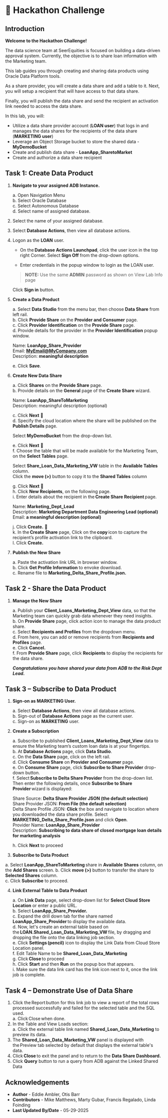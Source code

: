 # 🧠 Hackathon Challenge  

## Introduction  

**Welcome to the Hackathon Challenge!**  

The data science team at SeerEquities is focused on building a data-driven approval system.  Currently, the objective is to share loan information with the Marketing team.  

This lab guides you through creating and sharing data products using Oracle Data Platform tools.  

As a share provider, you will create a data share and add a table to it.  Next, you will setup a recipient that will have access to that data share.  

Finally, you will publish the data share and send the recipient an activation link needed to access the data share.  

In this lab, you will:  
*  Utilize a data share provider account (**LOAN user**) that logs in and manages the data shares for the recipients of the data share (**MARKETING user**)  
*  Leverage an Object Storage bucket to store the shared data - **MyDemoBucket**  
*  Create and publish data share - **LoanApp\_SharetoMarket**  
*  Create and authorize a data share recipient  

## Task 1: Create Data Product  

1. **Navigate to your assigned ADB Instance.**  

   a. Open Navigation Menu  
   b. Select Oracle Database  
   c. Select Autonomous Database  
   d. Select name of assigned database.  

2. Select the name of your assigned database.  

3. Select **Database Actions**, then view all database actions.  

4. Logon as the **LOAN** user.

   *  On the **Database Actions Launchpad**, click the user icon in the top right
   Corner.  Select **Sign Off** from the drop-down options.  
   
   *  Enter credentials in the popup window to login as the LOAN user.
   
   >**NOTE:** Use the same **ADMIN** password as shown on View Lab Info page

   Click **Sign in** button.

5. **Create a Data Product**  

   a. Select **Data Studio** from the menu bar, then choose **Data Share** from left rail.  
   b.  Click **Provide Share** on the **Provider and Consumer** page.  
   c. Click **Provider Identification** on the **Provide Share** page.  
   d. Provide details for the provider in the **Provider Identification** popup window.  

      Name: **LoanApp\_Share\_Provider**             
      Email: **MyEmail@MyCompany.com**                
      Description: **meaningful description**  
   
   e. Click **Save**.  

6. **Create New Data Share**  

   a. Click **Shares** on the **Provide Share** page.  
   b. Provide details on the **General** page of the **Create Share** wizard.  

      Name: **LoanApp\_ShareToMarketing**  
      Description: meaningful description (optional)  

   c. Click **Next** 📄  
   d. Specify the cloud location where the share will be published on the **Publish Details** page.  
   
      Select **MyDemoBucket** from the drop-down list.  

   e. Click **Next** 📄  
   f. Choose the table that will be made available for the Marketing Team, on the **Select Tables** page.  

      Select **Share\_Loan_Data\_Marketing\_VW** table in the **Available Tables** column.  
      Click the **move (>)** button to copy it to the **Shared Tables** column  
   
   g. Click **Next** 📄  
   h. Click **New Recipients**, on the following page.  
   i. Enter details about the recipient in the **Create Share Recipient** page.  

      Name: **Marketing\_Dept\_Lead**  
      Description: **Marketing Department Data Engineering Lead (optional)**  
      Email: **a meaningful description (optional)**  

   j. Click **Create.** 📄  
   k. In the **Create Share** page, Click on the **copy** icon to capture the recipient’s profile activation link to the clipboard.  
   l. Click **Create.**  

5. **Publish the New Share**  

   a. Paste the activation link URL in browser window.  
   b. Click **Get Profile Information** to envoke download.  
   c. Rename file to **Marketing\_Delta\_Share\_Profile.json.**  

## Task 2 - Share the Data Product  

1. **Manage the New Share**  

   a. Publish your **Client\_Loans\_Marketing\_Dept\_View** data, so that the Marketing team can quickly grab data whenever they need insights.  
   b. On **Provide Share** page, click action icon to manage the data product share.  
   c. Select **Recipients and Profiles** from the dropdown menu.  
   d. From here, you can add or remove recipients from **Recipients and Profiles** page.  
   e. Click **Cancel.**   
   f. From **Provide Share** page, click **Recipients** to display the recipients for the data share.  

   ***Congratulations you have shared your data from ADB to the Risk Dept Lead.***

## Task 3 – Subscribe to Data Product  

1. **Sign-on as MARKETING User.**  

   a. Select **Database Actions**, then view all database actions.  
   b. Sign-out of **Database Actions** page as the current user.  
   c. Sign-on as **MARKETING** user.  

2. **Create a Subscription**  

   a. Subscribe to published **Client\_Loans\_Marketing\_Dept\_View** data to ensure the Marketing team’s custom loan data is at your fingertips.  
   b. At **Database Actions** page, click **Data Studio**.  
   c. On the **Data Share** page, click on the left rail.  
   d. Click **Consume Share** on **Provider and Consumer** page.  
   e. On **Consume Share** page, click **Subscribe to Share   Provider** drop-down button.  
   f. Select **Subscribe to Delta Share Provider** from the drop-down list.  Then enter the following details, once **Subscribe to Share Provider** wizard is displayed:  

      Share Source: **Delta Share Provider JSON (the default selection)**  
      Share Provider JSON: **From File (the default selection)**  
      Delta Share Profile JSON: **Click** the box and navigate to location where you downloaded the data share profile.  Select **MARKETING\_Delta\_Share\_Profile.json** and click **Open**.  
      Provider Name: **LoanApp\_Share\_Provider**  
      Description: **Subscribing to data share of closed mortgage loan details for marketing analysis**  

   h. Click **Next** to proceed  

3.	**Subscribe to Data Product**  

   a. Select **LoanApp\_ShareToMarketing** share in **Available Shares** column, on the **Add Shares** screen. 
   b. Click **move (>)** button to transfer the share to **Selected Shares** column.  
   c. Click **Subscribe** to proceed.  

4. **Link External Table to Data Product**  

   a. On **Link Data** page, select drop-down list for **Select Cloud Store Location** or enter a public URL.  
   b. Select **LoanApp\_Share\_Provider.**  
   c. Expand the drill down tab for the share named **LoanApp\_Share\_Provider** to display the available data.  
   d. Now, let's create an external table based on the **LOAN.Shared\_Loan\_Data\_Marketing\_VW** file, by dragging and dropping the file onto the data linking job section.  
   e. Click **Settings (pencil)** icon to display the Link Data from Cloud Store Location panel.  
   f. Edit Table Name to be **Shared\_Loan\_Data\_Marketing**  
   g. Click **Close** to proceed  
   h. Click **Start** and then **Run** on the popup box that appears.  
   i. Make sure the data link card has the link icon next to it, once the link job is complete.  

## Task 4 – Demonstrate Use of Data Share  

1. Click the Report button for this link job to view a report of the total rows processed successfully and failed for the selected table and the SQL used.  
   a. Click Close when done.  
2. In the Table and View Loads section:  
   a. Click the external table link named **Shared\_Loan\_Data\_Marketing** to preview its data.  
3. The **Shared\_Loan\_Data\_Marketing\_VW** panel is displayed with the Preview tab selected by default that displays the external table's data.  
4. Click **Close** to exit the panel and to return to the **Data Share Dashboard.**  
5. Click **Query** button to run a query from ADB against the Linked Shared Data  


## Acknowledgements
* **Author** - Eddie Ambler, Otis Barr
* **Contributors** -  Mike Matthews, Marty Gubar, Francis Regalado, Linda Foinding
* **Last Updated By/Date** - 05-29-2025
